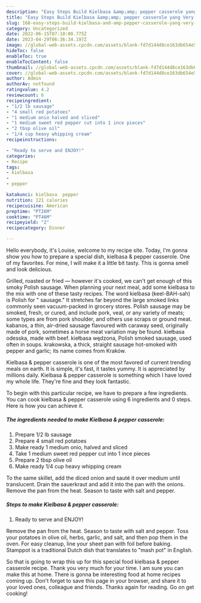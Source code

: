 ```yaml
---
description: "Easy Steps Build Kielbasa &amp;amp; pepper casserole yang Very Delicious}"
title: "Easy Steps Build Kielbasa &amp;amp; pepper casserole yang Very Delicious}"
slug: 168-easy-steps-build-kielbasa-and-amp-pepper-casserole-yang-very-delicious
category: Uncategorized
date: 2022-06-15T07:10:00.775Z
date: 2023-04-29T06:36:34.197Z
image: //global-web-assets.cpcdn.com/assets/blank-fd7d144d8ce163db654e5a02c40b08a2775adb7897d16e4062681dc7e1b2800f.png
hideToc: false
enableToc: true
enableTocContent: false
thumbnail: //global-web-assets.cpcdn.com/assets/blank-fd7d144d8ce163db654e5a02c40b08a2775adb7897d16e4062681dc7e1b2800f.png
cover: //global-web-assets.cpcdn.com/assets/blank-fd7d144d8ce163db654e5a02c40b08a2775adb7897d16e4062681dc7e1b2800f.png
author: Admin
authorAv: notfound
ratingvalue: 4.2
reviewcount: 6
recipeingredient:
- "1/2 lb sausage"
- "4 small red potatoes"
- "1 medium onio halved and sliced"
- "1 medium sweet red pepper cut into 1 ince pieces"
- "2 tbsp olive oil"
- "1/4 cup heavy whipping cream"
recipeinstructions:

- "Ready to serve and ENJOY!"
categories:
- Recipe
tags:
- kielbasa
- 
- pepper

katakunci: kielbasa  pepper 
nutrition: 121 calories
recipecuisine: American
preptime: "PT26M"
cooktime: "PT46M"
recipeyield: "2"
recipecategory: Dinner

---
```



Hello everybody, it's Louise, welcome to my recipe site. Today, I'm gonna show you how to prepare a special dish, kielbasa &amp; pepper casserole. One of my favorites. For mine, I will make it a little bit tasty. This is gonna smell and look delicious.

Grilled, roasted or fried — however it&#39;s cooked, we can&#39;t get enough of this smoky Polish sausage. When planning your next meal, add some kielbasa to the mix with one of these tasty recipes. The word kielbasa (keel-BAH-sah) is Polish for &#34; sausage.&#34; It stretches far beyond the large smoked links commonly seen vacuum-packed in grocery stores. Polish sausage may be smoked, fresh, or cured, and include pork, veal, or any variety of meats; some types are from pork shoulder, and others use scraps or ground meat. kabanos, a thin, air-dried sausage flavoured with caraway seed, originally made of pork, sometimes a horse meat variation may be found. kiełbasa odesska, made with beef. kiełbasa wędzona, Polish smoked sausage, used often in soups. krakowska, a thick, straight sausage hot-smoked with pepper and garlic; its name comes from Kraków.

Kielbasa &amp; pepper casserole is one of the most favored of current trending meals on earth. It is simple, it's fast, it tastes yummy. It is appreciated by millions daily. Kielbasa &amp; pepper casserole is something which I have loved my whole life. They're fine and they look fantastic.


To begin with this particular recipe, we have to prepare a few ingredients. You can cook kielbasa &amp; pepper casserole using 6 ingredients and 0 steps. Here is how you can achieve it.

<!--inarticleads1-->

##### The ingredients needed to make Kielbasa &amp; pepper casserole:

1. Prepare 1/2 lb sausage
1. Prepare 4 small red potatoes
1. Make ready 1 medium onio, halved and sliced
1. Take 1 medium sweet red pepper cut into 1 ince pieces
1. Prepare 2 tbsp olive oil
1. Make ready 1/4 cup heavy whipping cream


To the same skillet, add the diced onion and sauté it over medium until translucent. Drain the sauerkraut and add it into the pan with the onions. Remove the pan from the heat. Season to taste with salt and pepper. 

<!--inarticleads2-->

##### Steps to make Kielbasa &amp; pepper casserole:


1. Ready to serve and ENJOY!

Remove the pan from the heat. Season to taste with salt and pepper. Toss your potatoes in olive oil, herbs, garlic, and salt, and then pop them in the oven. For easy cleanup, line your sheet pan with foil before baking. Stamppot is a traditional Dutch dish that translates to &#34;mash pot&#34; in English. 

So that is going to wrap this up for this special food kielbasa &amp; pepper casserole recipe. Thank you very much for your time. I am sure you can make this at home. There is gonna be interesting food at home recipes coming up. Don't forget to save this page in your browser, and share it to your loved ones, colleague and friends. Thanks again for reading. Go on get cooking!
